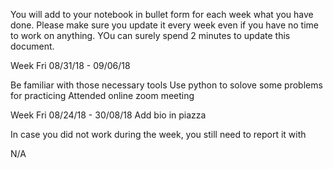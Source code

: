 You will add to your notebook in bullet form for each week what you have done. Please make sure you update it every week even if you have no time to work on anything. YOu can surely spend 2 minutes to update this document.

Week Fri 08/31/18 - 09/06/18

Be familiar with those necessary tools
Use python to solove some problems for practicing
Attended online zoom meeting


Week Fri 08/24/18 - 30/08/18
Add bio in piazza


In case you did not work during the week, you still need to report it with

N/A
